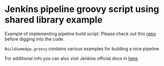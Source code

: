 Jenkins pipeline groovy script using shared library example
====================================================================

Example of implementing pipeline build script.
Please check out this [repo](https://github.com/ori-stoliar/jenkins-pipeline-example) before digging into the code.

`BuildSomeApp.groovy` contains various examples for building a nice pipeline

For additional info you can also visit Jenkins official docs in [here](https://jenkins.io/doc/book/pipeline/shared-libraries/#loading-resources).

